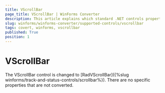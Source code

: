 ```yaml
---
title: VScrollBar
page_title: VScrollBar | WinForms Converter
description: This article explains which standard .NET controls properties are removed and which are replaced with similar equivalents. 
slug: winforms/winforms-converter/supported-controls/vscrollbar
tags: covert, winforms, vscrollbar
published: True
position: 1
---
```


# VScrollBar

The VScrollBar control is changed to [RadVScrollBar]({%slug winforms/track-and-status-controls/scrollbar%}). There are no specific properties that are not converted.